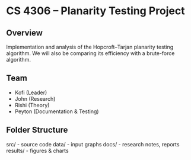 # CS 4306 – Planarity Testing Project

## Overview
Implementation and analysis of the Hopcroft–Tarjan planarity testing algorithm.
We will also be comparing its efficiency with a brute-force algorithm.

## Team
- Kofi (Leader)
- John (Research)
- Rishi (Theory)
- Peyton (Documentation & Testing)

## Folder Structure
src/ - source code
data/ - input graphs
docs/ - research notes, reports
results/ - figures & charts

